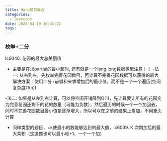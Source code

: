 ```yaml
---
title: Hard题目集合
categories:
  - leetcode
date: 2022-04-10 16:41:22
tags:
---
```



### 枚举+二分
lc6040. 花园的最大总美丽值

- 主要是在求partial的最小超时, 还有就是一个long long数据类型注意！！
-法一: 从右到左，先枚举完善花园数目，再计算不完善花园数据可以获得的最大
解决方案：使用二分+前缀和来求增加后的最小值，而不是一个一个遍历(空间复杂度O(n))

-法二: 如果是从左到右计算，可以将空间开销降到O(1)，先计算要让所有的花园变为完善花园还剩下的花的数量（可能为负数），然后遍历的时候一个一个加回去，同时不完善花园数目最小值是逐渐增大，所以可以在之前的结果上累加，不用重头计算

- 同样类型的题目，+k使最小的数能够达到的最大值，lc6039. K 次增加后的最大乘积（这道题也可以最小堆+1，一个一个加）
